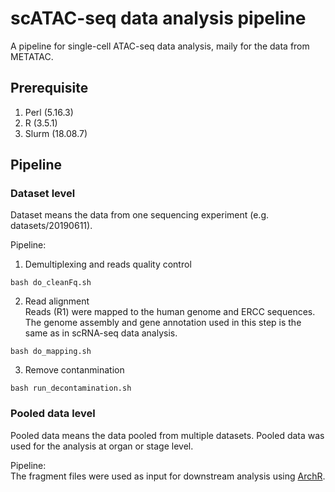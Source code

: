 # scATAC-seq data analysis pipeline
A pipeline for single-cell ATAC-seq data analysis, maily for the data from METATAC.

## Prerequisite
1. Perl (5.16.3)  
2. R (3.5.1)  
3. Slurm (18.08.7)

## Pipeline
### Dataset level
Dataset means the data from one sequencing experiment (e.g. datasets/20190611).

Pipeline:
1. Demultiplexing and reads quality control  
```
bash do_cleanFq.sh
```
2. Read alignment  
Reads (R1) were mapped to the human genome and ERCC sequences.  
The genome assembly and gene annotation used in this step is the same as in scRNA-seq data analysis.
```
bash do_mapping.sh
```
3. Remove contanmination  
```
bash run_decontamination.sh
```

### Pooled data level
Pooled data means the data pooled from multiple datasets. Pooled data was used for the analysis at organ or stage level.

Pipeline:  
The fragment files were used as input for downstream analysis using [ArchR](https://www.archrproject.com/).
